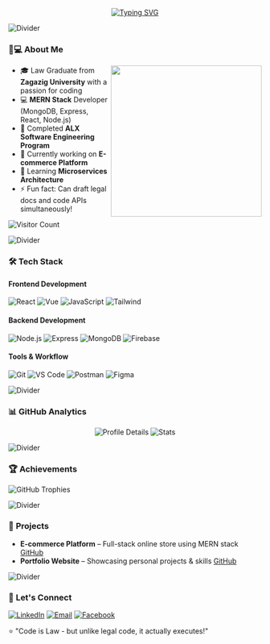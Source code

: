 <!-- Animated Header -->
<div align="center">

[![Typing SVG](https://readme-typing-svg.herokuapp.com?font=Fira+Code&weight=600&size=28&duration=3000&pause=1000&color=886FBF&center=true&vCenter=true&width=800&lines=Hi+%F0%9F%91%8B%2C+I'm+Mohamed+Elsheshtawey;%F0%9F%92%BB+Full-Stack+Web+Developer;%F0%9F%93%9A+Law+Graduate+%E2%9C%85+Tech+Enthusiast;%F0%9F%93%88+Turning+Ideas+into+Digital+Reality)](https://git.io/typing-svg)

</div>

![Divider](https://user-images.githubusercontent.com/73097560/115834477-dbab4500-a447-11eb-908a-139a6edaec5c.gif)

### 👨💻 **About Me**

<img align="right" src="https://cdn-icons-png.flaticon.com/512/3242/3242257.png" width="300px">

- 🎓 Law Graduate from **Zagazig University** with a passion for coding
- 💻 **MERN Stack** Developer (MongoDB, Express, React, Node.js)
- 🚀 Completed **ALX Software Engineering Program**
- 🔭 Currently working on **E-commerce Platform**
- 🌱 Learning **Microservices Architecture**
- ⚡ Fun fact: Can draft legal docs and code APIs simultaneously!

![Visitor Count](https://komarev.com/ghpvc/?username=elsheshtawey1&label=Profile+Views&color=886FBF&style=flat)

![Divider](https://user-images.githubusercontent.com/73097560/115834477-dbab4500-a447-11eb-908a-139a6edaec5c.gif)

### 🛠 **Tech Stack**

#### **Frontend Development**
![React](https://img.shields.io/badge/React-61DAFB?logo=react&logoColor=black)
![Vue](https://img.shields.io/badge/Vue-4FC08D?logo=vue.js&logoColor=white)
![JavaScript](https://img.shields.io/badge/JavaScript-F7DF1E?logo=javascript&logoColor=black)
![Tailwind](https://img.shields.io/badge/Tailwind-06B6D4?logo=tailwind-css&logoColor=white)

#### **Backend Development**
![Node.js](https://img.shields.io/badge/Node.js-339933?logo=node.js&logoColor=white)
![Express](https://img.shields.io/badge/Express-000000?logo=express&logoColor=white)
![MongoDB](https://img.shields.io/badge/MongoDB-47A248?logo=mongodb&logoColor=white)
![Firebase](https://img.shields.io/badge/Firebase-FFCA28?logo=firebase&logoColor=black)

#### **Tools & Workflow**
![Git](https://img.shields.io/badge/Git-F05032?logo=git&logoColor=white)
![VS Code](https://img.shields.io/badge/VS_Code-007ACC?logo=visual-studio-code&logoColor=white)
![Postman](https://img.shields.io/badge/Postman-FF6C37?logo=postman&logoColor=white)
![Figma](https://img.shields.io/badge/Figma-F24E1E?logo=figma&logoColor=white)

![Divider](https://user-images.githubusercontent.com/73097560/115834477-dbab4500-a447-11eb-908a-139a6edaec5c.gif)

### 📊 **GitHub Analytics**

<div align="center">

![Profile Details](https://github-profile-summary-cards.vercel.app/api/cards/profile-details?username=elsheshtawey1&theme=2077)
![Stats](https://github-profile-summary-cards.vercel.app/api/cards/stats?username=elsheshtawey1&theme=2077)

</div>

![Divider](https://user-images.githubusercontent.com/73097560/115834477-dbab4500-a447-11eb-908a-139a6edaec5c.gif)

### 🏆 **Achievements**

![GitHub Trophies](https://github-profile-trophy.vercel.app/?username=elsheshtawey1&theme=onedark&no-frame=true&margin-w=30&margin-h=15)

![Divider](https://user-images.githubusercontent.com/73097560/115834477-dbab4500-a447-11eb-908a-139a6edaec5c.gif)

### 🛒 **Projects**
- **E-commerce Platform** – Full-stack online store using MERN stack [GitHub](https://github.com/elsheshtawey1)
- **Portfolio Website** – Showcasing personal projects & skills [GitHub](https://github.com/elsheshtawey1/portfolio)

![Divider](https://user-images.githubusercontent.com/73097560/115834477-dbab4500-a447-11eb-908a-139a6edaec5c.gif)

### 🤝 **Let's Connect**

[![LinkedIn](https://img.shields.io/badge/LinkedIn-0077B5?logo=linkedin&logoColor=white)](https://www.linkedin.com/in/mohamed-elsheshtawey/)
[![Email](https://img.shields.io/badge/Gmail-D14836?logo=gmail&logoColor=white)](mailto:mo.elsheshtawey@gmail.com)
[![Facebook](https://img.shields.io/badge/Facebook-1877F2?logo=facebook&logoColor=white)](https://www.facebook.com/elsheshtawey.wbas)

⭐ "Code is Law - but unlike legal code, it actually executes!"  

